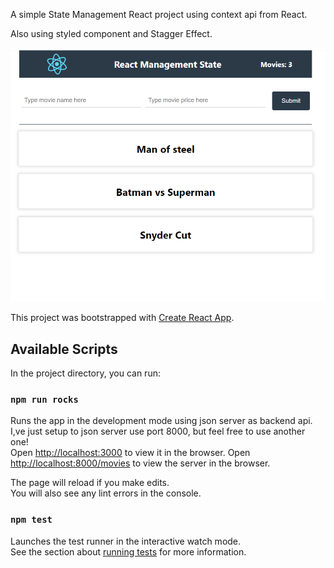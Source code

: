 A simple State Management React project using context api from React.

Also using styled component and Stagger Effect.

![alt text](https://github.com/alexandrecz/modern-context/blob/master/img/app1.png)

This project was bootstrapped with [Create React App](https://github.com/facebook/create-react-app).

## Available Scripts

In the project directory, you can run:

### `npm run rocks`

Runs the app in the development mode using json server as backend api.<br />
I,ve just setup to json server use port 8000, but feel free to use another one!<br />
Open [http://localhost:3000](http://localhost:3000) to view it in the browser.
Open [http://localhost:8000/movies](http://localhost:8000/movies) to view the server in the browser.

The page will reload if you make edits.<br />
You will also see any lint errors in the console.

### `npm test`

Launches the test runner in the interactive watch mode.<br />
See the section about [running tests](https://facebook.github.io/create-react-app/docs/running-tests) for more information.


